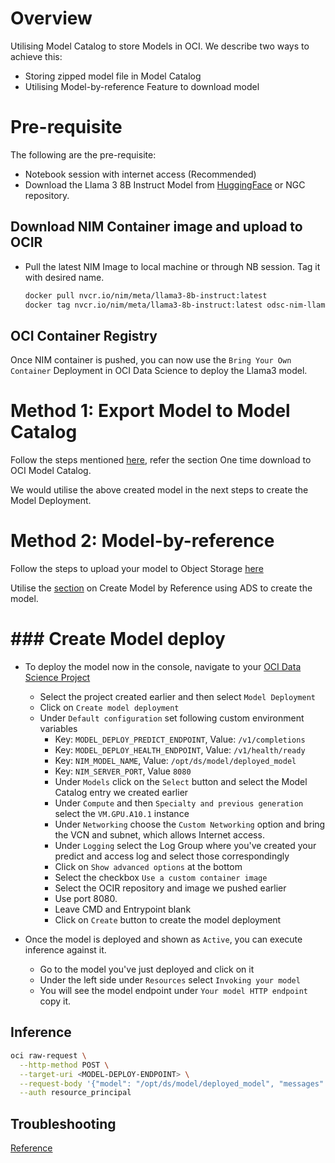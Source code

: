 # Overview

Utilising Model Catalog to store Models in OCI. We describe two ways to achieve this: 

* Storing zipped model file in Model Catalog
* Utilising Model-by-reference Feature to download model

# Pre-requisite

The following are the pre-requisite:
* Notebook session with internet access (Recommended)
* Download the Llama 3 8B Instruct Model from [HuggingFace](https://huggingface.co/meta-llama/Meta-Llama-3-8B-Instruct) or NGC repository.

## Download NIM Container image and upload to OCIR
* Pull the latest NIM Image to local machine or through NB session. Tag it with desired name.
    ```bash
    docker pull nvcr.io/nim/meta/llama3-8b-instruct:latest
    docker tag nvcr.io/nim/meta/llama3-8b-instruct:latest odsc-nim-llama3:latest 
    ```
## OCI Container Registry

Once NIM container is pushed, you can now use the `Bring Your Own Container` Deployment in OCI Data Science to deploy the Llama3 model.

# Method 1: Export Model to Model Catalog

Follow the steps mentioned [here](https://github.com/oracle-samples/oci-data-science-ai-samples/blob/main/model-deployment/containers/llama2/README.md), refer the section One time download to OCI Model Catalog. 

We would utilise the above created model in the next steps to create the Model Deployment. 

# Method 2: Model-by-reference

Follow the steps to upload your model to Object Storage [here](https://github.com/oracle-samples/oci-data-science-ai-samples/blob/main/LLM/llama3.1-8B-deployment-vLLM-container.md)

Utilise the [section](https://github.com/oracle-samples/oci-data-science-ai-samples/blob/main/LLM/llama3.1-8B-deployment-vLLM-container.md) on Create Model by Reference using ADS to create the model.

# ### Create Model deploy

* To deploy the model now in the console, navigate to your [OCI Data Science Project](https://cloud.oracle.com/data-science/project)
    * Select the project created earlier and then select `Model Deployment`
    * Click on `Create model deployment`
    * Under `Default configuration` set following custom environment variables
        * Key: `MODEL_DEPLOY_PREDICT_ENDPOINT`, Value: `/v1/completions`
        * Key: `MODEL_DEPLOY_HEALTH_ENDPOINT`, Value: `/v1/health/ready`
        * Key: `NIM_MODEL_NAME`, Value: `/opt/ds/model/deployed_model`
        * Key: `NIM_SERVER_PORT`, Value `8080`
        * Under `Models` click on the `Select` button and select the Model Catalog entry we created earlier
        * Under `Compute` and then `Specialty and previous generation` select the `VM.GPU.A10.1` instance
        * Under `Networking` choose the `Custom Networking` option and bring the VCN and subnet, which allows Internet access.
        * Under `Logging` select the Log Group where you've created your predict and access log and select those correspondingly
        * Click on `Show advanced options` at the bottom
        * Select the checkbox `Use a custom container image`
        * Select the OCIR repository and image we pushed earlier
        * Use port 8080.
        * Leave CMD and Entrypoint blank
        * Click on `Create` button to create the model deployment

* Once the model is deployed and shown as `Active`, you can execute inference against it.
    * Go to the model you've just deployed and click on it
    * Under the left side under `Resources` select `Invoking your model`
    * You will see the model endpoint under `Your model HTTP endpoint` copy it.

## Inference

  ```bash
  oci raw-request \
    --http-method POST \
    --target-uri <MODEL-DEPLOY-ENDPOINT> \
    --request-body '{"model": "/opt/ds/model/deployed_model", "messages": [ { "role":"user", "content":"Hello! How are you?" }, { "role":"assistant", "content":"Hi! I am quite well, how can I help you today?" }, { "role":"user", "content":"Can you write me a song?" } ], "top_p": 1, "n": 1, "max_tokens": 200, "stream": false, "frequency_penalty": 1.0, "stop": ["hello"] }' \
    --auth resource_principal
  ```

## Troubleshooting

[Reference](https://github.com/oracle-samples/oci-data-science-ai-samples/tree/main/model-deployment/containers/llama2#troubleshooting)

